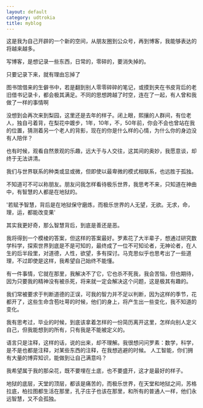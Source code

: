 ```yaml
---
layout: default
category: udtrokia
title: myblog
---
```


这是我为自己开辟的一个新的空间，从朋友圈到公众号，再到博客，我能够表达的将越来越多。
    
写博客，是想记录一些东西，日常的，零碎的，要消失掉的。

只要记录下来，就有理由忘掉了

图书馆借来的生僻书中，若是翻到别人零零碎碎的笔记，或摸到夹在书皮背后的老旧借书记录卡，都会极其满足。不同的思想跨越了时空，连在了一起，有人曾和我做了一样的事情啊

没想到会再次来到梨园，这里还是去年的样子。闭上眼，熙攘的人群间，有位老人，独自弓着背，在梨花中踱步，1年，10年，不，50年前，你会不会也曾站在我的位置，猜测着另一个老人的背影，现在的你是什么样的心情，为什么你的身边没有人陪伴？

也有时候，观看自然景观的乐趣，远大于与人交往，这其间的奥妙，我愿意谈，却终于无法讲清。

我们与世界联系的种类或显或微，但即使以最卑微的模式相联系，也远胜于孤独。
    
不知道可不可以称朋友。朋友问我怎样看待极乐世界，我思考不来，只知道在神曲中，有智慧的人都是在地狱的。

'若赋予智慧，背后是在地狱保守磨炼，而极乐世界的人无望，无欲。无求，命，理，运，都能改变果'
    
其实我更好奇，那么智慧背后，到底是善还是恶。

我将得到一个模棱的答案，但这样的答案最好。罗素花了大半辈子，想通过研究数学科学，探索世界到底是不是可知的，最终成了一位不可知论者，无神论者，在人生的后半段里，对道德，人性，欲望，多有探讨。马克思似乎也思考出了一些道理，不过即使是这样，我希望自己始终不能懂。

有一件事情，它就在那里，我解决不了它，它也杀不死我，我会苦恼，但也期待，因为只要我的精神没有被杀死，将来就一定会解决这个问题，这是极其有趣的。

我们常被要求于判断道德的正误，可我的智力并不足以判断，因为这样的季节，花都开了，这些生命含苞吐萼的时候，他们的身上，将产生出一些变化，我不知道的变化。

我有思考过，毕业的时候，到底该拿着怎样的一份简历离开这里，怎样向别人定义自己，但我能想到的所有，只有我是不能被定义的。
    
语言只是注释，这样的话，说的出来，却不理解。我很想问问罗素：数学，科学，是不是也都是注释，对某些东西的注释，在我想逃避的时候。 人工智能，你们拥有大量的博弈知识，能做到让自己满意吗？

我希望属于我的那朵花，既不要埋在土底，也不要盛开，这才是最好的样子。

地狱的底层，天堂的顶层，都该是痛苦的，而极乐世界，在天堂和地狱之间，苏格拉底，柏拉图都生活在那里，孔子庄子也该在那里，和所有的普通人一样，他们永远智慧，又不会孤独。
